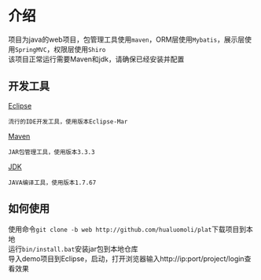 # 介绍

项目为java的web项目，包管理工具使用`maven`，ORM层使用`Mybatis`，展示层使用`SpringMVC`，权限层使用`Shiro` <br>
该项目正常运行需要Maven和jdk，请确保已经安装并配置

## 开发工具

[Eclipse](http://www.eclipse.org/downloads/packages/release/Mars/1)
```
流行的IDE开发工具，使用版本Eclipse-Mar
```

[Maven](http://maven.apache.org/download.cgi)
```
JAR包管理工具，使用版本3.3.3
```

[JDK](http://www.oracle.com/technetwork/java/javase/downloads/java-archive-downloads-javase7-521261.html)
```
JAVA编译工具，使用版本1.7.67
```

## 如何使用

使用命令`git clone -b web http://github.com/hualuomoli/plat`下载项目到本地<br>
运行`bin/install.bat`安装jar包到本地仓库<br>
导入demo项目到Eclipse，启动，打开浏览器输入http://ip:port/project/login查看效果

